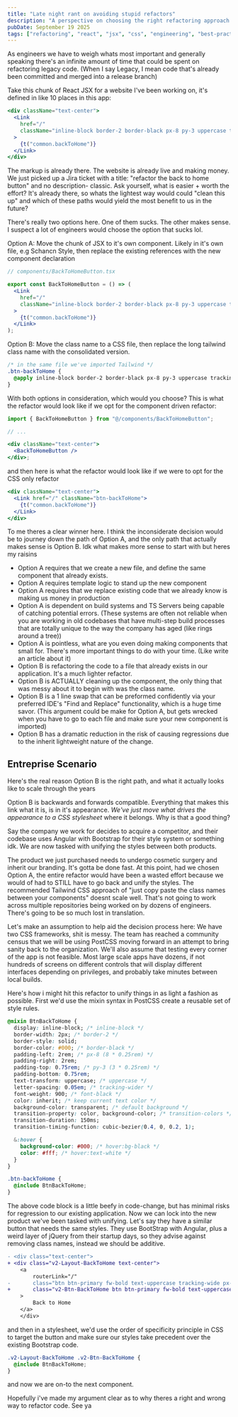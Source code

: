 ```yaml
---
title: "Late night rant on avoiding stupid refactors"
description: "A perspective on choosing the right refactoring approach when dealing with legacy code."
pubDate: September 19 2025
tags: ["refactoring", "react", "jsx", "css", "engineering", "best-practices"]
---
```


As engineers we have to weigh whats most important and generally speaking there's an infinite amount of time that could be spent on refactoring legacy code. (When I say Legacy, I mean code that's already been committed and merged into a release branch)

Take this chunk of React JSX for a website I've been working on, it's defined in like 10 places in this app:

```jsx
<div className="text-center">
  <Link
    href="/"
    className="inline-block border-2 border-black px-8 py-3 uppercase tracking-wider hover:bg-black hover:text-white transition-colors font-black"
  >
    {t("common.backToHome")}
  </Link>
</div>
```

The markup is already there. The website is already live and making money. We just picked up a Jira ticket with a title: "refactor the back to home button" and no description- classic. Ask yourself, what is easier + worth the effort? It's already there, so whats the lightest way would could "clean this up" and which of these paths would yield the most benefit to us in the future?

There's really two options here. One of them sucks. The other makes sense. I suspect a lot of engineers would choose the option that sucks lol.

Option A: Move the chunk of JSX to it's own component. Likely in it's own file, e.g Schancn Style, then replace the existing references with the new component declaration

```jsx
// components/BackToHomeButton.tsx

export const BackToHomeButton = () => (
  <Link
    href="/"
    className="inline-block border-2 border-black px-8 py-3 uppercase tracking-wider hover:bg-black hover:text-white transition-colors font-black"
  >
    {t("common.backToHome")}
  </Link>
);
```

Option B: Move the class name to a CSS file, then replace the long tailwind class name with the consolidated version.

```css
/* in the same file we've imported Tailwind */
.btn-backToHome {
  @apply inline-block border-2 border-black px-8 py-3 uppercase tracking-wider hover:bg-black hover:text-white transition-colors font-black;
}
```

With both options in consideration, which would you choose? This is what the refactor would look like if we opt for the component driven refactor:

```jsx
import { BackToHomeButton } from "@/components/BackToHomeButton";

// ...

<div className="text-center">
  <BackToHomeButton />
</div>;
```

and then here is what the refactor would look like if we were to opt for the CSS only refactor

```jsx
<div className="text-center">
  <Link href="/" className="btn-backToHome">
    {t("common.backToHome")}
  </Link>
</div>
```

To me theres a clear winner here. I think the inconsiderate decision would be to journey down the path of Option A, and the only path that actually makes sense is Option B. Idk what makes more sense to start with but heres my raisins

- Option A requires that we create a new file, and define the same component that already exists.
- Option A requires template logic to stand up the new component
- Option A requires that we replace existing code that we already know is making us money in production
- Option A is dependent on build systems and TS Servers being capable of catching potential errors. (These systems are often not reliable when you are working in old codebases that have multi-step build processes that are totally unique to the way the company has aged (like rings around a tree))
- Option A is pointless, what are you even doing making components that small for. There's more important things to do with your time. (Like write an article about it)
- Option B is refactoring the code to a file that already exists in our application. It's a much lighter refactor.
- Option B is ACTUALLY cleaning up the component, the only thing that was messy about it to begin with was the class name.
- Option B is a 1 line swap that can be preformed confidently via your preferred IDE's "Find and Replace" functionality, which is a huge time savor. (This argument could be make for Option A, but gets wrecked when you have to go to each file and make sure your new component is imported)
- Option B has a dramatic reduction in the risk of causing regressions due to the inherit lightweight nature of the change.

## Entreprise Scenario

Here's the real reason Option B is the right path, and what it actually looks like to scale through the years

Option B is backwards and forwards compatible. Everything that makes this link what it is, is in it's appearance. _We've just move what drives the appearance to a CSS stylesheet_ where it belongs. Why is that a good thing?

Say the company we work for decides to acquire a competitor, and their codebase uses Angular with Bootstrap for their style system or something idk. We are now tasked with unifying the styles between both products.

The product we just purchased needs to undergo cosmetic surgery and inherit our branding. It's gotta be done fast. At this point, had we chosen Option A, the entire refactor would have been a wasted effort because we would of had to STILL have to go back and unify the styles. The recommended Tailwind CSS approach of "just copy paste the class names between your components" doesnt scale well. That's not going to work across multiple repositories being worked on by dozens of engineers. There's going to be so much lost in translation.

Let's make an assumption to help aid the decision process here: We have two CSS frameworks, shit is messy. The team has reached a community census that we will be using PostCSS moving forward in an attempt to bring sanity back to the organization. We'll also assume that testing every corner of the app is not feasible. Most large scale apps have dozens, if not hundreds of screens on different controls that will display different interfaces depending on privileges, and probably take minutes between local builds.

Here's how i might hit this refactor to unify things in as light a fashion as possible. First we'd use the mixin syntax in PostCSS create a reusable set of style rules.

```css
@mixin BtnBackToHome {
  display: inline-block; /* inline-block */
  border-width: 2px; /* border-2 */
  border-style: solid;
  border-color: #000; /* border-black */
  padding-left: 2rem; /* px-8 (8 * 0.25rem) */
  padding-right: 2rem;
  padding-top: 0.75rem; /* py-3 (3 * 0.25rem) */
  padding-bottom: 0.75rem;
  text-transform: uppercase; /* uppercase */
  letter-spacing: 0.05em; /* tracking-wider */
  font-weight: 900; /* font-black */
  color: inherit; /* keep current text color */
  background-color: transparent; /* default background */
  transition-property: color, background-color; /* transition-colors */
  transition-duration: 150ms;
  transition-timing-function: cubic-bezier(0.4, 0, 0.2, 1);

  &:hover {
    background-color: #000; /* hover:bg-black */
    color: #fff; /* hover:text-white */
  }
}

.btn-backToHome {
  @include BtnBackToHome;
}
```

The above code block is a little beefy in code-change, but has minimal risks for regression to our existing application. Now we can lock into the new product we've been tasked with unifying. Let's say they have a similar button that needs the same styles. They use BootStrap with Angular, plus a weird layer of jQuery from their startup days, so they advise against removing class names, instead we should be additive.

```diff
- <div class="text-center">
+ <div class="v2-Layout-BackToHome text-center">
	<a
		routerLink="/"
-		class="btn btn-primary fw-bold text-uppercase tracking-wide px-4 py-2"
+		class="v2-Btn-BackToHome btn btn-primary fw-bold text-uppercase tracking-wide px-4 py-2"
	>
		Back to Home
	</a>
	</div>
```

and then in a stylesheet, we'd use the order of specificity principle in CSS to target the button and make sure our styles take precedent over the existing Bootstrap code.

```css
.v2-Layout-BackToHome .v2-Btn-BackToHome {
  @include BtnBackToHome;
}
```

and now we are on-to the next component.

Hopefully i've made my argument clear as to why theres a right and wrong way to refactor code. See ya

